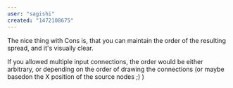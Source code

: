```yaml
---
user: "sagishi"
created: "1472108675"
---
```


The nice thing with Cons is, that you can maintain the order of the resulting spread, and it's visually clear.

If you allowed multiple input connections, the order would be either arbitrary, or depending on the order of drawing the connections (or maybe basedon the X position of the source nodes ;) )
